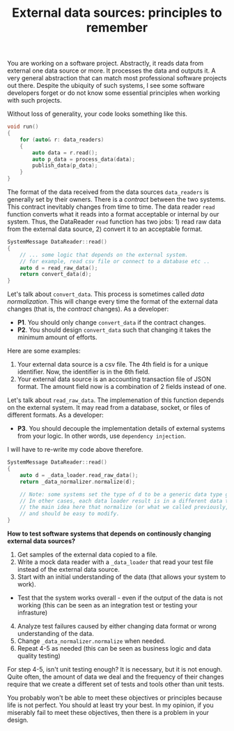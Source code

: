 ﻿---
layout: post
title: "External data sources: principles to remember"
categories: C++
keywords: programming; C++
---

You are working on a software project. Abstractly, it reads data from external one data source or more. It processes the data and outputs it. A very general abstraction that can match most professional software projects out there. Despite the ubiquity of such systems, I see some software developers forget or do not know some essential principles when working with such projects. 

Without loss of generality, your code looks something like this. 

```cpp
void run()
{
    for (auto& r: data_readers) 
    {
        auto data = r.read();
        auto p_data = process_data(data); 
        publish_data(p_data); 
    }
}
```

The format of the data received from the data sources `data_readers` is generally set by their owners. There is a _contract_ between the two systems. This contract inevitably changes from time to time. The data reader `read` function converts what it reads into a format acceptable or internal by our system.  Thus, the DataReader `read` function has two jobs: 1) read raw data from the external data source, 2) convert it to an acceptable format. 

```cpp
SystemMessage DataReader::read() 
{
    // ... some logic that depends on the external system. 
    // for example, read csv file or connect to a database etc .. 
    auto d = read_raw_data(); 
    return convert_data(d); 
}
```

Let's talk about `convert_data`. This process is sometimes called _data normalization_. This will change every time the format of the external data changes (that is, the _contract_ changes). As a developer:  

- **P1**. You should only change `convert_data` if the contract changes. 
- **P2**. You should design `convert_data` such that changing it takes the minimum amount of efforts.

Here are some examples: 

1. Your external data source is a csv file. The 4th field is for a unique identifier. Now, the identifier is in the 6th field. 
2. Your external data source is an accounting transaction file of JSON format. The amount field now is a combination of 2 fields instead of one. 




Let's talk about `read_raw_data`. The implemenation of this function depends on the external system. It may read from a database, socket, or files of different formats. As a developer: 

- **P3**. You should decouple the implementation details of external systems from your logic. In other words, use `dependency injection`. 

I will have to re-write my code above therefore. 

```cpp
SystemMessage DataReader::read() 
{
    auto d = _data_loader.read_raw_data(); 
    return _data_normalizer.normalize(d); 

    // Note: some systems set the type of d to be a generic data type generated by each data loader. 
    // In other cases, each data loader result is in a different data type. This does not change 
    // the main idea here that normalize (or what we called previously, convert_data) should be seperate 
    // and should be easy to modify. 
}
```


**How to test software systems that depends on continously changing external data sources?**

1. Get samples of the external data copied to a file.   
2. Write a mock data reader with a `_data_loader` that read your test file instead of the external data source. 
3. Start with an initial understanding of the data (that allows your system to work). 
- Test that the system works overall - even if the output of the data is not working (this can be seen as an integration test or testing your infrasture) 
4. Analyze test failures caused by either changing data format or wrong understanding of the data. 
5. Change `_data_normalizer.normalize` when needed. 
6. Repeat 4-5 as needed (this can be seen as business logic and data quality testing)

For step 4-5, isn't unit testing enough? It is necessary, but it is not enough. Quite often, the amount of data we deal and the frequency of their changes require that we create a different set of tests and tools other than unit tests. 



You probably won't be able to meet these objectives or principles because life is not perfect. You should at least try your best. In my opinion, if you miserably fail to meet these objectives, then there is a problem in your design. 